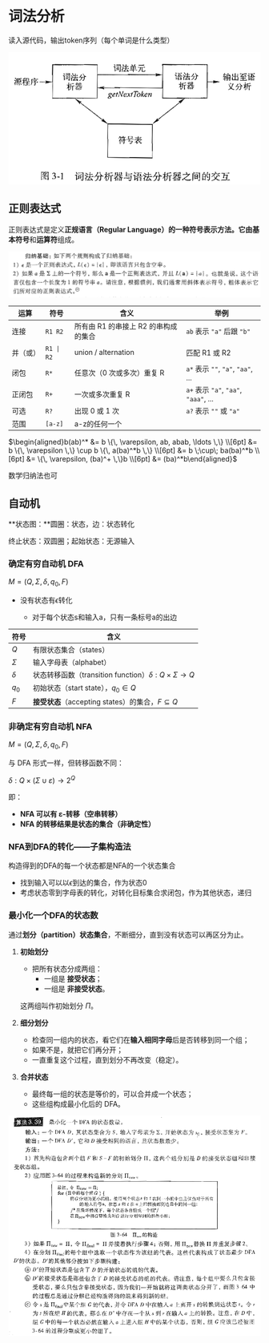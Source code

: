 # 词法分析

读入源代码，输出token序列（每个单词是什么类型）

![image 1](../../assets/image%201.png)

## 正则表达式

正则表达式是定义**正规语言（Regular Language）的一种符号表示方法。它由基本符号**和**运算符**组成。

![image 1 1](../../assets/image%201%201.png)

|运算|符号|含义|举例|
|---|---|---|---|
|连接|`R1 R2`|所有由 R1 的串接上 R2 的串构成的集合|`ab` 表示 `"a"` 后跟 `"b"`|
|并（或）|`R1 \| R2`|union / alternation|匹配 R1 或 R2|
|闭包|`R*`|任意次（0 次或多次）重复 R|`a*` 表示 `""`, `"a"`, `"aa"`, ...|
|正闭包|`R+`|一次或多次重复 R|`a+` 表示 `"a"`, `"aa"`, `"aaa"`, ...|
|可选|`R?`|出现 0 或 1 次|`a?` 表示 `""` 或 `"a"`|
|范围|`[a-z]`|a-z的任何一个||

$\begin{aligned}b(ab)^* &= b \{\, \varepsilon, ab, abab, \ldots \,\} \\[6pt] &= b \{\, \varepsilon \,\} \cup b \{\, a(ba)^*b \,\} \\[6pt] &= b \;\cup\; ba(ba)^*b \\[6pt] &= \{\, \varepsilon, (ba)^+ \,\}b \\[6pt] &= (ba)^*b\end{aligned}$

数学归纳法也可

  

## 自动机

**状态图：**圆圈：状态，边：状态转化

终止状态：双圆圈；起始状态：无源输入

### 确定有穷自动机 DFA

$M = (Q, \Sigma, \delta, q_0, F)$

- 没有状态有$\epsilon$转化
    
    - 对于每个状态s和输入a，只有一条标号a的出边
    
      
    

|符号|含义|
|---|---|
|$Q$|有限状态集合（states）|
|$\Sigma$|输入字母表（alphabet）|
|$\delta$|状态转移函数（transition function）$\delta: Q \times \Sigma \to Q$|
|$q_0$|初始状态（start state），$q_0 \in Q$|
|$F$|**接受状态**（accepting states）的集合，$F \subseteq Q$|

### 非确定有穷自动机 NFA

$M = (Q, \Sigma, \delta, q_0, F)$

与 DFA 形式一样，但转移函数不同：

$\delta: Q \times (\Sigma \cup {\varepsilon}) \to 2^Q$

即：

- **NFA 可以有 ε-转移（空串转移）**
- **NFA 的转移结果是状态的集合（非确定性）**

### NFA到DFA的转化——子集构造法

构造得到的DFA的每一个状态都是NFA的一个状态集合

- 找到输入可以以$\epsilon$到达的集合，作为状态0
- 考虑状态零到字母表的转化，对转化目标集合求闭包，作为其他状态，递归

### 最小化一个DFA的状态数

通过**划分（partition）状态集合**，不断细分，直到没有状态可以再区分为止。

1. **初始划分**
    
    - 把所有状态分成两组：
        - 一组是 **接受状态**；
        - 一组是 **非接受状态**。
    
    这两组叫作初始划分 $\Pi$。
    
2. **细分划分**
    - 检查同一组内的状态，看它们在**输入相同字母**后是否转移到同一个组；
    - 如果不是，就把它们再分开；
    - 一直重复这个过程，直到划分不再改变（稳定）。
3. **合并状态**
    - 最终每一组的状态是等价的，可以合并成一个状态；
    - 这些组构成最小化后的 DFA。

![image 2](../../assets/image%202.png)